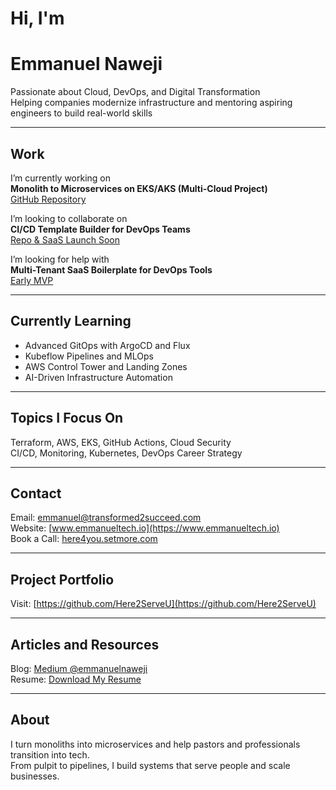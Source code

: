 # Hi, I'm  
# Emmanuel Naweji

Passionate about Cloud, DevOps, and Digital Transformation  
Helping companies modernize infrastructure and mentoring aspiring engineers to build real-world skills

---

## Work

I’m currently working on  
**Monolith to Microservices on EKS/AKS (Multi-Cloud Project)**  
[GitHub Repository](https://github.com/Here2ServeU/monolith-to-microservices-on-eks)

I’m looking to collaborate on  
**CI/CD Template Builder for DevOps Teams**  
[Repo & SaaS Launch Soon](https://github.com/Here2ServeU/ci-cd-template-builder)

I’m looking for help with  
**Multi-Tenant SaaS Boilerplate for DevOps Tools**  
[Early MVP](https://github.com/Here2ServeU/multi-tenant-saas)

---

## Currently Learning

- Advanced GitOps with ArgoCD and Flux
- Kubeflow Pipelines and MLOps
- AWS Control Tower and Landing Zones
- AI-Driven Infrastructure Automation

---

## Topics I Focus On

Terraform, AWS, EKS, GitHub Actions, Cloud Security  
CI/CD, Monitoring, Kubernetes, DevOps Career Strategy

---

## Contact

Email: [emmanuel@transformed2succeed.com](mailto:emmanuel@transformed2succeed.com)  
Website: [www.emmanueltech.io](https://www.emmanueltech.io)  
Book a Call: [here4you.setmore.com](https://here4you.setmore.com)

---

## Project Portfolio

Visit: [https://github.com/Here2ServeU](https://github.com/Here2ServeU)

---

## Articles and Resources

Blog: [Medium @emmanuelnaweji](https://medium.com/@emmanuelnaweji)  
Resume: [Download My Resume](https://your-resume-link.com)

---

## About

I turn monoliths into microservices and help pastors and professionals transition into tech.  
From pulpit to pipelines, I build systems that serve people and scale businesses.
